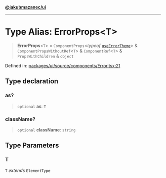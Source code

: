 [**@jakubmazanec/ui**](../README.md)

---

# Type Alias: ErrorProps\<T\>

> **ErrorProps**\<`T`\> = `ComponentProps`\<_typeof_
> [`useErrorTheme`](../variables/useErrorTheme.md)\> & `ComponentPropsWithoutRef`\<`T`\> &
> `ComponentRef`\<`T`\> & `PropsWithChildren` & `object`

Defined in:
[packages/ui/source/components/Error.tsx:21](https://github.com/jakubmazanec/tools/blob/a1a5edf56256b0aa4e209cc73bc7a07f5d7fc236/packages/ui/source/components/Error.tsx#L21)

## Type declaration

### as?

> `optional` **as**: `T`

### className?

> `optional` **className**: `string`

## Type Parameters

### T

`T` _extends_ `ElementType`
